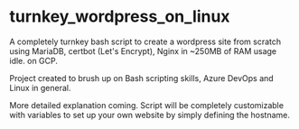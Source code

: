# turnkey_wordpress_on_linux
A completely turnkey bash script to create a wordpress site from scratch using MariaDB, certbot (Let's Encrypt), Nginx in ~250MB of RAM usage idle. on GCP.

Project created to brush up on Bash scripting skills, Azure DevOps and Linux in general.

More detailed explanation coming. Script will be completely customizable with variables to set up your own website by simply defining the hostname.
